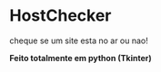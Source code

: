 # HostChecker
cheque se um site esta no ar ou nao!

<strong>Feito totalmente em python (Tkinter)</strong>

